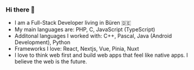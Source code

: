 ### Hi there 👋
- I am a Full-Stack Developer living in Büren 🇩🇪
- My main languages are: PHP, C, JavaScript (TypeScript)
- Additonal languages I worked with: C++, Pascal, Java (Android Development), Python
- Frameworks I love: React, Nextjs, Vue, Pinia, Nuxt
- I love to think web first and build web apps that feel like native apps. I believe the web is the future.

<!--
**bjoern247/bjoern247** is a ✨ _special_ ✨ repository because its `README.md` (this file) appears on your GitHub profile.

Here are some ideas to get you started:

- 🔭 I’m currently working on ...
- 🌱 I’m currently learning ...
- 👯 I’m looking to collaborate on ...
- 🤔 I’m looking for help with ...
- 💬 Ask me about ...
- 📫 How to reach me: ...
- 😄 Pronouns: ...
- ⚡ Fun fact: ...
-->
